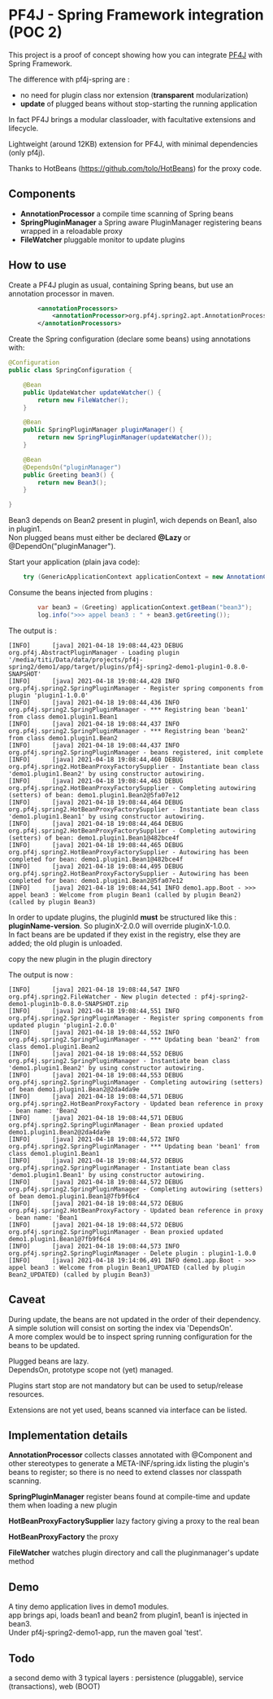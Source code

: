 PF4J - Spring Framework integration (POC 2)
=====================

This project is a proof of concept showing how you can integrate [PF4J](https://github.com/pf4j/pf4j) with Spring Framework.

The difference with pf4j-spring are :
- no need for plugin class nor extension (__transparent__ modularization)
- __update__ of plugged beans without stop-starting the running application

In fact PF4J brings a modular classloader, with facultative extensions and lifecycle.

Lightweight (around 12KB) extension for PF4J, with minimal dependencies (only pf4j).

Thanks to HotBeans (https://github.com/tolo/HotBeans) for the proxy code.

Components
----------
- **AnnotationProcessor** a compile time scanning of Spring beans
- **SpringPluginManager** a Spring aware PluginManager registering beans wrapped in a reloadable proxy
- **FileWatcher** pluggable monitor to update plugins

How to use
----------
Create a PF4J plugin as usual, containing Spring beans, but use an annotation processor in maven.
```xml
        <annotationProcessors>
            <annotationProcessor>org.pf4j.spring2.apt.AnnotationProcessor</annotationProcessor>
        </annotationProcessors>
```

Create the Spring configuration (declare some beans) using annotations with:
```java
@Configuration
public class SpringConfiguration {

    @Bean
    public UpdateWatcher updateWatcher() {
        return new FileWatcher();
    }

    @Bean
    public SpringPluginManager pluginManager() {
        return new SpringPluginManager(updateWatcher());
    }

    @Bean
    @DependsOn("pluginManager")
    public Greeting bean3() {
        return new Bean3();
    }

}
```
Bean3 depends on Bean2 present in plugin1, wich depends on Bean1, also in plugin1.\
Non plugged beans must either be declared __@Lazy__ or @DependOn("pluginManager").

Start your application (plain java code):
```java
    try (GenericApplicationContext applicationContext = new AnnotationConfigApplicationContext(SpringConfiguration.class)) {

```

Consume the beans injected from plugins :
```java
        var bean3 = (Greeting) applicationContext.getBean("bean3");
        log.info(">>> appel bean3 : " + bean3.getGreeting());
```

The output is :
```
[INFO]      [java] 2021-04-18 19:08:44,423 DEBUG org.pf4j.AbstractPluginManager - Loading plugin '/media/titi/Data/data/projects/pf4j-spring2/demo1/app/target/plugins/pf4j-spring2-demo1-plugin1-0.8.0-SNAPSHOT'
[INFO]      [java] 2021-04-18 19:08:44,428 INFO org.pf4j.spring2.SpringPluginManager - Register spring components from plugin 'plugin1-1.0.0'
[INFO]      [java] 2021-04-18 19:08:44,436 INFO org.pf4j.spring2.SpringPluginManager - *** Registring bean 'bean1' from class demo1.plugin1.Bean1
[INFO]      [java] 2021-04-18 19:08:44,437 INFO org.pf4j.spring2.SpringPluginManager - *** Registring bean 'bean2' from class demo1.plugin1.Bean2
[INFO]      [java] 2021-04-18 19:08:44,437 INFO org.pf4j.spring2.SpringPluginManager - beans registered, init complete
[INFO]      [java] 2021-04-18 19:08:44,460 DEBUG org.pf4j.spring2.HotBeanProxyFactorySupplier - Instantiate bean class 'demo1.plugin1.Bean2' by using constructor autowiring.
[INFO]      [java] 2021-04-18 19:08:44,463 DEBUG org.pf4j.spring2.HotBeanProxyFactorySupplier - Completing autowiring (setters) of bean: demo1.plugin1.Bean2@5fa07e12
[INFO]      [java] 2021-04-18 19:08:44,464 DEBUG org.pf4j.spring2.HotBeanProxyFactorySupplier - Instantiate bean class 'demo1.plugin1.Bean1' by using constructor autowiring.
[INFO]      [java] 2021-04-18 19:08:44,464 DEBUG org.pf4j.spring2.HotBeanProxyFactorySupplier - Completing autowiring (setters) of bean: demo1.plugin1.Bean1@482bce4f
[INFO]      [java] 2021-04-18 19:08:44,465 DEBUG org.pf4j.spring2.HotBeanProxyFactorySupplier - Autowiring has been completed for bean: demo1.plugin1.Bean1@482bce4f
[INFO]      [java] 2021-04-18 19:08:44,495 DEBUG org.pf4j.spring2.HotBeanProxyFactorySupplier - Autowiring has been completed for bean: demo1.plugin1.Bean2@5fa07e12
[INFO]      [java] 2021-04-18 19:08:44,541 INFO demo1.app.Boot - >>> appel bean3 : Welcome from plugin Bean1 (called by plugin Bean2) (called by plugin Bean3)
```

In order to update plugins, the pluginId __must__ be structured like this : __pluginName-version__.
So pluginX-2.0.0 will override pluginX-1.0.0.\
In fact beans are be updated if they exist in the registry, else they are added; the old plugin is unloaded. 

copy the new plugin in the plugin directory

The output is now :
```
[INFO]      [java] 2021-04-18 19:08:44,547 INFO org.pf4j.spring2.FileWatcher - New plugin detected : pf4j-spring2-demo1-plugin1b-0.8.0-SNAPSHOT.zip
[INFO]      [java] 2021-04-18 19:08:44,551 INFO org.pf4j.spring2.SpringPluginManager - Register spring components from updated plugin 'plugin1-2.0.0'
[INFO]      [java] 2021-04-18 19:08:44,552 INFO org.pf4j.spring2.SpringPluginManager - *** Updating bean 'bean2' from class demo1.plugin1.Bean2
[INFO]      [java] 2021-04-18 19:08:44,552 DEBUG org.pf4j.spring2.SpringPluginManager - Instantiate bean class 'demo1.plugin1.Bean2' by using constructor autowiring.
[INFO]      [java] 2021-04-18 19:08:44,553 DEBUG org.pf4j.spring2.SpringPluginManager - Completing autowiring (setters) of bean demo1.plugin1.Bean2@2da4da9e
[INFO]      [java] 2021-04-18 19:08:44,571 DEBUG org.pf4j.spring2.HotBeanProxyFactory - Updated bean reference in proxy - bean name: 'Bean2
[INFO]      [java] 2021-04-18 19:08:44,571 DEBUG org.pf4j.spring2.SpringPluginManager - Bean proxied updated demo1.plugin1.Bean2@2da4da9e
[INFO]      [java] 2021-04-18 19:08:44,572 INFO org.pf4j.spring2.SpringPluginManager - *** Updating bean 'bean1' from class demo1.plugin1.Bean1
[INFO]      [java] 2021-04-18 19:08:44,572 DEBUG org.pf4j.spring2.SpringPluginManager - Instantiate bean class 'demo1.plugin1.Bean1' by using constructor autowiring.
[INFO]      [java] 2021-04-18 19:08:44,572 DEBUG org.pf4j.spring2.SpringPluginManager - Completing autowiring (setters) of bean demo1.plugin1.Bean1@7fb9f6c4
[INFO]      [java] 2021-04-18 19:08:44,572 DEBUG org.pf4j.spring2.HotBeanProxyFactory - Updated bean reference in proxy - bean name: 'Bean1
[INFO]      [java] 2021-04-18 19:08:44,572 DEBUG org.pf4j.spring2.SpringPluginManager - Bean proxied updated demo1.plugin1.Bean1@7fb9f6c4
[INFO]      [java] 2021-04-18 19:08:44,573 INFO org.pf4j.spring2.SpringPluginManager - Delete plugin : plugin1-1.0.0
[INFO]      [java] 2021-04-18 19:14:06,491 INFO demo1.app.Boot - >>> appel bean3 : Welcome from plugin Bean1_UPDATED (called by plugin Bean2_UPDATED) (called by plugin Bean3)
```

Caveat
------
During update, the beans are not updated in the order of their dependency.\
A simple solution will consist on sorting the index via 'DependsOn'.\
A more complex would be to inspect spring running configuration for the beans to be updated.

Plugged beans are lazy.\
DependsOn, prototype scope not (yet) managed.

Plugins start stop are not mandatory but can be used to setup/release resources.

Extensions are not yet used, beans scanned via interface can be listed.  

Implementation details
----------------------
__AnnotationProcessor__ collects classes annotated with @Component and other stereotypes to generate a META-INF/spring.idx listing the plugin's beans to register; 
so there is no need to extend classes nor classpath scanning.

__SpringPluginManager__ register beans found at compile-time and update them when loading a new plugin

__HotBeanProxyFactorySupplier__ lazy factory giving a proxy to the real bean

__HotBeanProxyFactory__ the proxy

__FileWatcher__ watches plugin directory and call the pluginmanager's update method 

Demo
----
A tiny demo application lives in demo1 modules.\
app brings api, loads bean1 and bean2 from plugin1, bean1 is injected in bean3.\
Under pf4j-spring2-demo1-app, run the maven goal 'test'.

Todo
----
a second demo with 3 typical layers : persistence (pluggable), service (transactions), web (BOOT)
